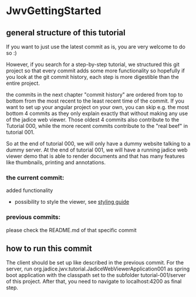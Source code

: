 # JwvGettingStarted

## general structure of this tutorial ##
If you want to just use the latest commit as is, you are very welcome to do so :)

However, if you search for a step-by-step tutorial, we structured this git project 
so that every commit adds some more functionality so hopefully if you look at the 
git commit history, each step is more digestible than the entire project. 

the commits in the next chapter "commit history" are ordered from top to bottom from the most recent 
to the least recent time of the commit. If you want to set up your angular project on your own, 
you can skip e.g. the most bottom 4 commits as they only explain exactly that without making any use of 
the jadice web viewer. Those oldest 4 commits also contribute to the Tutorial 000, while the more recent
commits contribute to the "real beef" in tutorial 001. 

So at the end of tutorial 000, we will only have a dummy website talking to a dummy server.
At the end of tutorial 001, we will have a running jadice web viewer demo that is able to render documents
and that has many features like thumbnails, printing and annotations.



### the current commit: ###
added functionality
* possibility to style the viewer, see [styling guide](https://webtoolkit.jadice.com/doc/docs/ng-client/styling)

### previous commits: ###
please check the README.md of that specific commit


## how to run this commit ##
The client should be set up like described in the previous commit.
For the server, run org.jadice.jwv.tutorial.JadiceWebViewerApplication001 as spring boot application with the classpath set to the subfolder tutorial-001/server of this project. 
After that, you need to navigate to localhost:4200 as final step.
